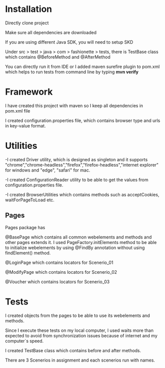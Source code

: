 # Installation
Directly clone project

Make sure all dependencies are downloaded

If you are using different Java SDK, you will need to setup SKD

Under src > test > java > com > fashionette > tests, there is TestBase class which contains @BeforeMethod and @AfterMethod

You can directly run it from IDE or I added maven surefire plugin to pom.xml which helps to run tests from command line by typing **mvn verify**


# Framework
I have created this project with maven so I keep all dependencies in pom.xml file

I created configuration.properties file, which contains browser type and urls in key-value format.


# Utilities
-I created Driver utility, which is designed as singleton and it supports "chrome","chrome-headless","firefox","firefox-headless","internet explorer" for windows and "edge", "safari" for mac.

-I created ConfigurationReader utility to be able to get the values from configuration.properties file.

-I created BrowserUtilities which contains methods such as acceptCookies, waitForPageToLoad etc.


## Pages

Pages package has 

@BasePage which contains all common webelements and methods and other pages extends it.
I used PageFactory.initElements method to be able to initialize webelements by using @FindBy annotation without using findElement() method.

@LoginPage which contains locators for Scenerio_01

@ModifyPage which contains locators for Scenerio_02

@Voucher which contains locators for Scenerio_03


# Tests
I created objects from the pages to be able to use its webelements and methods. 

Since I execute these tests on my local computer, I used waits more than expected to avoid from synchronization issues because of internet and my computer`s speed.

I created TestBase class which contains before and after methods.

There are 3 Scenerios in assignment and each scenerios run with names.



